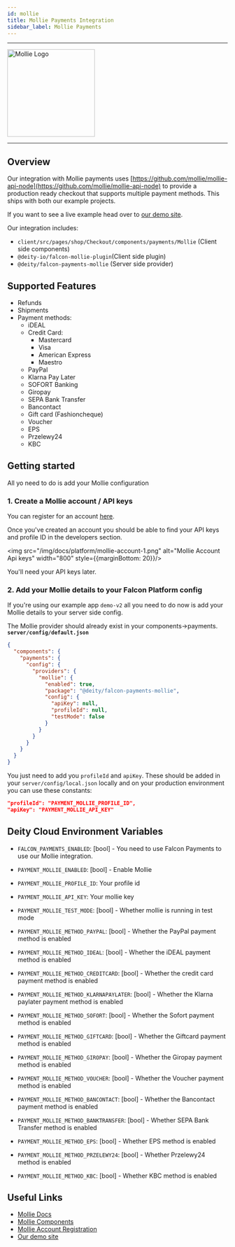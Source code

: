 ```yaml
---
id: mollie
title: Mollie Payments Integration
sidebar_label: Mollie Payments
---
```


---

<a href="https://www.mollie.com" rel="noreferrer noopener" target="_blank" aria-label="visit the Mollie site">
  <img src="/img/docs/platform/mollie-logo.svg" alt="Mollie Logo" width="200"/>
</a>

---

## Overview

Our integration with Mollie payments uses [https://github.com/mollie/mollie-api-node](https://github.com/mollie/mollie-api-node) to provide a production ready checkout that supports multiple payment methods. This ships with both our example projects.

If you want to see a live example head over to [our demo site](https://demo.deity.io/).

Our integration includes:

- `client/src/pages/shop/Checkout/components/payments/Mollie` (Client side components)
- `@deity-io/falcon-mollie-plugin`(Client side plugin)
- `@deity/falcon-payments-mollie` (Server side provider)

## Supported Features

- Refunds
- Shipments
- Payment methods:
  - iDEAL
  - Credit Card:
    - Mastercard
    - Visa
    - American Express
    - Maestro
  - PayPal
  - Klarna Pay Later
  - SOFORT Banking
  - Giropay
  - SEPA Bank Transfer
  - Bancontact
  - Gift card (Fashioncheque)
  - Voucher
  - EPS
  - Przelewy24
  - KBC

## Getting started

All yo need to do is add your Mollie configuration

### 1. Create a Mollie account / API keys

You can register for an account [here](https://www.mollie.com/dashboard/signup?lang=en).

Once you've created an account you should be able to find your API keys and profile ID in the developers section.

<img src="/img/docs/platform/mollie-account-1.png" alt="Mollie Account Api keys" width="800" style={{marginBottom: 20}}/>

You'll need your API keys later.

### 2. Add your Mollie details to your Falcon Platform config

If you're using our example app `demo-v2` all you need to do now is add your Mollie details to your server side config.

The Mollie provider should already exist in your components->payments.
**`server/config/default.json`**

```json
{
  "components": {
    "payments": {
      "config": {
        "providers": {
          "mollie": {
            "enabled": true,
            "package": "@deity/falcon-payments-mollie",
            "config": {
              "apiKey": null,
              "profileId": null,
              "testMode": false
            }
          }
        }
      }
    }
  }
}
```

You just need to add you `profileId` and `apiKey`. These should be added in your `server/config/local.json` locally and on your production environment you can use these constants:

```json
"profileId": "PAYMENT_MOLLIE_PROFILE_ID",
"apiKey": "PAYMENT_MOLLIE_API_KEY"
```

## Deity Cloud Environment Variables

- `FALCON_PAYMENTS_ENABLED`: [bool] - You need to use Falcon Payments to use our Mollie integration.
- `PAYMENT_MOLLIE_ENABLED`: [bool] - Enable Mollie
- `PAYMENT_MOLLIE_PROFILE_ID`: Your profile id
- `PAYMENT_MOLLIE_API_KEY`: Your mollie key
- `PAYMENT_MOLLIE_TEST_MODE`: [bool] - Whether mollie is running in test mode

- `PAYMENT_MOLLIE_METHOD_PAYPAL`: [bool] - Whether the PayPal payment method is enabled
- `PAYMENT_MOLLIE_METHOD_IDEAL`: [bool] - Whether the iDEAL payment method is enabled
- `PAYMENT_MOLLIE_METHOD_CREDITCARD`: [bool] - Whether the credit card payment method is enabled
- `PAYMENT_MOLLIE_METHOD_KLARNAPAYLATER`: [bool] - Whether the Klarna paylater payment method is enabled
- `PAYMENT_MOLLIE_METHOD_SOFORT`: [bool] - Whether the Sofort payment method is enabled
- `PAYMENT_MOLLIE_METHOD_GIFTCARD`: [bool] - Whether the Giftcard payment method is enabled
- `PAYMENT_MOLLIE_METHOD_GIROPAY`: [bool] - Whether the Giropay payment method is enabled
- `PAYMENT_MOLLIE_METHOD_VOUCHER`: [bool] - Whether the Voucher payment method is enabled
- `PAYMENT_MOLLIE_METHOD_BANCONTACT`: [bool] - Whether the Bancontact payment method is enabled
- `PAYMENT_MOLLIE_METHOD_BANKTRANSFER`: [bool] - Whether SEPA Bank Transfer method is enabled
- `PAYMENT_MOLLIE_METHOD_EPS`: [bool] - Whether EPS method is enabled
- `PAYMENT_MOLLIE_METHOD_PRZELEWY24`: [bool] - Whether Przelewy24 method is enabled
- `PAYMENT_MOLLIE_METHOD_KBC`: [bool] - Whether KBC method is enabled

## Useful Links

- [Mollie Docs](https://www.mollie.com/nl/developers)
- [Mollie Components](https://docs.mollie.com/guides/mollie-components/overview)
- [Mollie Account Registration](https://www.mollie.com/dashboard/signup?lang=en)
- [Our demo site](https://demo.deity.io/)
